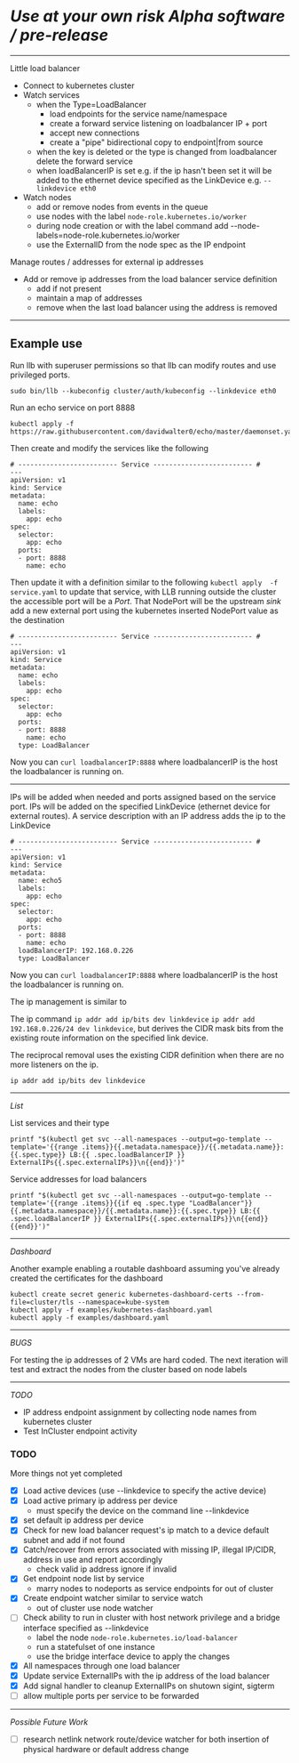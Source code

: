 # *Use at your own risk Alpha software / pre-release*

---
Little load balancer

- Connect to kubernetes cluster
- Watch services
  - when the Type=LoadBalancer 
    - load endpoints for the service name/namespace
    - create a forward service listening on loadbalancer IP + port
    - accept new connections
    - create a "pipe" bidirectional copy to endpoint|from source
  - when the key is deleted or the type is changed from loadbalancer
    delete the forward service
  - when loadBalancerIP is set e.g. if the ip hasn't been set it will
    be added to the ethernet device specified as the LinkDevice
    e.g. `--linkdevice eth0`
- Watch nodes
  - add or remove nodes from events in the queue
  - use nodes with the label `node-role.kubernetes.io/worker`
  - during node creation or with the label command add 
    --node-labels=node-role.kubernetes.io/worker
  - use the ExternalID from the node spec as the IP endpoint


Manage routes / addresses for external ip addresses

- Add or remove ip addresses from the load balancer service definition
  - add if not present
  - maintain a map of addresses
  - remove when the last load balancer using the address is removed

---
## Example use


Run llb with superuser permissions so that llb can modify routes and
use privileged ports.

```
sudo bin/llb --kubeconfig cluster/auth/kubeconfig --linkdevice eth0
```

Run an echo service on port 8888

```
kubectl apply -f https://raw.githubusercontent.com/davidwalter0/echo/master/daemonset.yaml
```

Then create and modify the services like the following

```
# ------------------------- Service ------------------------- #
---
apiVersion: v1
kind: Service
metadata:
  name: echo
  labels:
    app: echo
spec:
  selector:
    app: echo
  ports:
  - port: 8888
    name: echo

```

Then update  it with  a definition similar  to the  following `kubectl
apply  -f  service.yaml` to  update  that  service, with  LLB  running
outside  the  cluster the  accessible  port  will  be a  *Port*.  That
NodePort will be the upstream *sink* add a new external port using the
kubernetes inserted NodePort value as the destination

```
# ------------------------- Service ------------------------- #
---
apiVersion: v1
kind: Service
metadata:
  name: echo
  labels:
    app: echo
spec:
  selector:
    app: echo
  ports:
  - port: 8888
    name: echo
  type: LoadBalancer
```

Now you can `curl loadbalancerIP:8888` where loadbalancerIP is the
host the loadbalancer is running on.

---

IPs will be added when needed and ports assigned based on the
service port. IPs will be added on the specified LinkDevice (ethernet
device for external routes).  A service description with an IP address
adds the ip to the LinkDevice

```
# ------------------------- Service ------------------------- #
---
apiVersion: v1
kind: Service
metadata:
  name: echo5
  labels:
    app: echo
spec:
  selector:
    app: echo
  ports:
  - port: 8888
    name: echo
  loadBalancerIP: 192.168.0.226
  type: LoadBalancer
```

Now you can `curl loadbalancerIP:8888` where loadbalancerIP is the
host the loadbalancer is running on.

The ip management is similar to 

The ip command `ip addr add ip/bits dev linkdevice` `ip addr add
192.168.0.226/24 dev linkdevice`, but derives the CIDR mask bits from
the existing route information on the specified link device.

The reciprocal removal uses the existing CIDR definition when there
are no more listeners on the ip.

`ip addr add ip/bits dev linkdevice`

---
*List*

List services and their type

```
printf "$(kubectl get svc --all-namespaces --output=go-template --template='{{range .items}}{{.metadata.namespace}}/{{.metadata.name}}:{{.spec.type}} LB:{{ .spec.loadBalancerIP }} ExternalIPs{{.spec.externalIPs}}\n{{end}}')"
```

Service addresses for load balancers

```
printf "$(kubectl get svc --all-namespaces --output=go-template --template='{{range .items}}{{if eq .spec.type "LoadBalancer"}}{{.metadata.namespace}}/{{.metadata.name}}:{{.spec.type}} LB:{{ .spec.loadBalancerIP }} ExternalIPs{{.spec.externalIPs}}\n{{end}}{{end}}')"
```

---
*Dashboard*

Another example enabling a routable dashboard assuming you've already
created the certificates for the dashboard

```
kubectl create secret generic kubernetes-dashboard-certs --from-file=cluster/tls --namespace=kube-system
kubectl apply -f examples/kubernetes-dashboard.yaml
kubectl apply -f examples/dashboard.yaml
```

---
*BUGS*

For testing the ip addresses of 2 VMs are hard coded. The next
iteration will test and extract the nodes from the cluster based on
node labels

---

*TODO*

- IP address endpoint assignment by collecting node names from
  kubernetes cluster
- Test InCluster endpoint activity  
### TODO

More things not yet completed

- [x] Load active devices (use --linkdevice to specify the active
  device)
- [x] Load active primary ip address per device
  - must specify the device on the command line --linkdevice
- [x]  set default ip address per device
- [x] Check for new load balancer request's ip match to a device
  default subnet and add if not found
- [x] Catch/recover from errors associated with missing IP, illegal
  IP/CIDR, address in use and report accordingly
  - check valid ip address ignore if invalid
- [x] Get endpoint node list by service
  - marry nodes to nodeports as service endpoints for out of cluster
- [x] Create endpoint watcher similar to service watch
  - out of cluster use node watcher
- [ ] Check ability to run in cluster with host network privilege
  and a bridge interface specified as --linkdevice
  - label the node `node-role.kubernetes.io/load-balancer`
  - run a statefulset of one instance
  - use the bridge interface device to apply the changes
- [x] All namespaces through one load balancer
- [x] Update service ExternalIPs with the ip address of the load balancer
- [x] Add signal handler to cleanup ExternalIPs on shutown sigint,
  sigterm
- [ ] allow multiple ports per service to be forwarded

--- 

*Possible Future Work*

- [ ] research netlink network route/device watcher for both insertion
  of physical hardware or default address change
